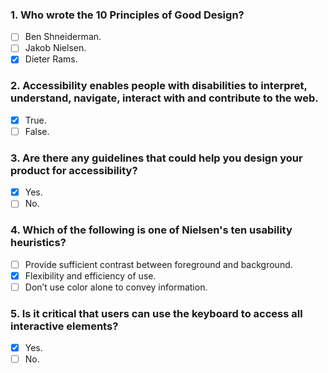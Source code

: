 ### 1. Who wrote the 10 Principles of Good Design?

- [ ] Ben Shneiderman.
- [ ] Jakob Nielsen.
- [x] Dieter Rams.

### 2. Accessibility enables people with disabilities to interpret, understand, navigate, interact with and contribute to the web.

- [x] True.
- [ ] False.

### 3. Are there any guidelines that could help you design your product for accessibility?

- [x] Yes.
- [ ] No.

### 4. Which of the following is one of Nielsen's ten usability heuristics?

- [ ] Provide sufficient contrast between foreground and background.
- [x] Flexibility and efficiency of use.
- [ ] Don’t use color alone to convey information.

### 5. Is it critical that users can use the keyboard to access all interactive elements?

- [x] Yes.
- [ ] No.
